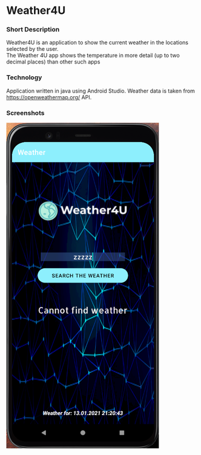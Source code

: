 # Weather4U

### Short Description
Weather4U is an application to show the current weather in the locations selected by the user. </br>
The Weather 4U app shows the temperature in more detail (up to two decimal places) than other such apps

### Technology
Application written in java using Android Studio. Weather data is taken from https://openweathermap.org/ API.

### Screenshots
![screenshot](https://github.com/PatrykPawlowicz/Weather4U/blob/master/Zrzut%20ekranu%20(68).png)

